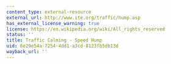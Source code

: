 ```yaml
---
content_type: external-resource
external_url: http://www.ite.org/traffic/hump.asp
has_external_license_warning: true
license: https://en.wikipedia.org/wiki/All_rights_reserved
status: ''
title: Traffic Calming - Speed Hump
uid: 6e29e54a-7254-4dd1-a3cd-8123fb5db13d
wayback_url: ''
---
```

